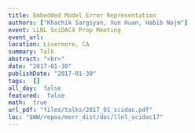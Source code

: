 ```yaml
---
title: Embedded Model Error Representation
authors: ["Khachik Sargsyan, Xun Huan, Habib Najm"]
event: LLNL SciDAC4 Prop Meeting
event_url: 
location: Livermore, CA
summary: Talk
abstract: "<br>"
date: "2017-01-30"
publishDate: "2017-01-30"
tags:  []
all_day:  false
featured:  false
math:  true
url_pdf: "files/talks/2017_01_scidac.pdf"
loc: "$WW/repos/merr_dist/doc/llnl_scidac17"
---
```

